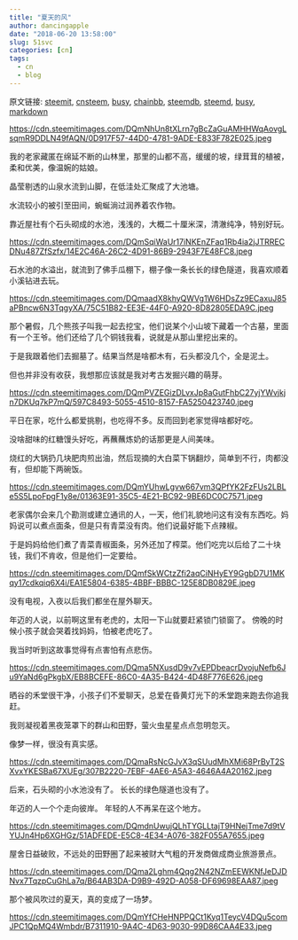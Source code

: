 ```yaml
---
title: "夏天的风"
author: dancingapple
date: "2018-06-20 13:58:00"
slug: 51svc
categories: [cn]
tags: 
  - cn
  - blog
---
```


原文链接: [steemit](https://steemit.com), [cnsteem](https://cnsteem.com), [busy](https://busy.org), [chainbb](https://chainbb.com), [steemdb](https://steemdb.com), [steemd](https://steemd.com), [busy](https://busy.org), [markdown](https://raw.githubusercontent.com/pzhaonet/steem_dancingapple/master/content/post/51svc.md)

https://cdn.steemitimages.com/DQmNhUn8tXLrn7gBcZaGuAMHHWqAovgLsqmR9DDLN49fAQN/0D917F57-44D0-4781-9ADE-E833F782E025.jpeg

我的老家藏匿在绵延不断的山林里，那里的山都不高，缓缓的坡，绿茸茸的植被，柔和优美，像温婉的姑娘。

晶莹剔透的山泉水流到山脚，在低洼处汇聚成了大池塘。

水流较小的被引至田间，蜿蜒淌过润养着农作物。

靠近屋社有个石头砌成的水池，浅浅的，大概二十厘米深，清澈纯净，特别好玩。

https://cdn.steemitimages.com/DQmSqiWaUr17iNKEnZFaq1Rb4ia2jJTRRECDNu487ZfSzfx/14E2C46A-26C2-4D91-86B9-2943F7E48FC8.jpeg

石水池的水溢出，就流到了佛手瓜棚下，棚子像一条长长的绿色隧道，我喜欢顺着小溪钻进去玩。

https://cdn.steemitimages.com/DQmaadX8khyQWVg1W6HDsZz9ECaxuJ85aPBncw6N3TqgyXA/75C51B82-EE3E-44F0-A920-8D82805EDA9C.jpeg

那个暑假，几个熊孩子叫我一起去挖宝，他们说某个小山坡下藏着一个古墓，里面有一个王爷。他们还给了几个铜钱我看，说就是从那山里挖出来的。

于是我跟着他们去掘墓了。结果当然是啥都木有，石头都没几个，全是泥土。

但也并非没有收获，我想那应该就是我对考古发掘兴趣的萌芽。

https://cdn.steemitimages.com/DQmPVZEGizDLvxJp8aGutFhbC27yjYWvjkjn7DKUq7kP7mQ/597C8493-5055-4510-8157-FA5250423740.jpeg

平日在家，吃什么都爱挑剔，也吃得不多。反而回到老家觉得啥都好吃。

没啥甜味的红糖馒头好吃，再蘸蘸炼奶的话那更是人间美味。

烧红的大锅扔几块肥肉煎出油，然后现摘的大白菜下锅翻炒，简单到不行，肉都没有，但却能下两碗饭。

https://cdn.steemitimages.com/DQmYUhwLgvw667vm3QPfYK2FzFUs2LBLe5S5LpoFpgF1y8e/01363E91-35C5-4E21-BC92-9BE6DC0C7571.jpeg

老家偶尔会来几个勘测或建立通讯的人，一天，他们礼貌地问这有没有东西吃。妈妈说可以煮点面条，但是只有青菜没有肉。他们说最好能下点辣椒。

于是妈妈给他们煮了青菜青椒面条，另外还加了榨菜。他们吃完以后给了二十块钱，我们不肯收，但是他们一定要给。

https://cdn.steemitimages.com/DQmfSkWCtzZfi2aqCiNHyEY9GgbD7U1MKqy17cdkqiq6X4i/EA1E5804-6385-4BBF-BBBC-125E8DB0829E.jpeg

没有电视，入夜以后我们都坐在屋外聊天。

年迈的人说，以前啊这里有老虎的，太阳一下山就要赶紧锁门锁窗了。
傍晚的时候小孩子就会哭着找妈妈，怕被老虎吃了。

我当时听到这故事觉得有点害怕有点悲伤。

https://cdn.steemitimages.com/DQma5NXusdD9v7vEPDbeacrDvojuNefb6Ju9YaNd6gPkgbX/EB8BCEFE-86C0-4A35-B424-4D48F776E626.jpeg

晒谷的禾堂很干净，小孩子们不爱聊天，总爱在昏黄灯光下的禾堂跑来跑去你追我赶。

我则凝视着黑夜笼罩下的群山和田野，萤火虫星星点点忽明忽灭。

像梦一样，很没有真实感。

https://cdn.steemitimages.com/DQmaRsNcGJvX3qSUudMhXMi68PrByT2SXvxYKESBa67XUEg/307B2220-7EBF-4AE6-A5A3-4646A4A20162.jpeg

后来，石头砌的小水池没有了。
长长的绿色隧道也没有了。

年迈的人一个个走向彼岸。
年轻的人不再呆在这个地方。

https://cdn.steemitimages.com/DQmdnUwujQLhTYGLLtajT9HNejTme7d9tVYUJn4Hp6XGHGz/51ADFEDE-E5C8-4E34-A076-382F055A7655.jpeg

屋舍日益破败，不远处的田野圈了起来被财大气粗的开发商做成商业旅游景点。

https://cdn.steemitimages.com/DQma2Lghm4Qqg2N42NZmEEWKNfJeDJDNvx7TqzpCuGhLa7q/B64AB3DA-D9B9-492D-A058-DF69698EAA87.jpeg

那个被风吹过的夏天，真的变成了一场梦。

https://cdn.steemitimages.com/DQmYfCHeHNPPQCt1Kyq1TeycV4DQu5comJPC1QpMQ4Wmbdr/B7311910-9A4C-4D63-9030-99D86CAA4E33.jpeg
